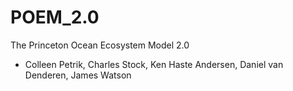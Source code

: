 POEM_2.0
========

The Princeton Ocean Ecosystem Model 2.0

- Colleen Petrik, Charles Stock,	Ken Haste Andersen, Daniel van Denderen, James Watson

